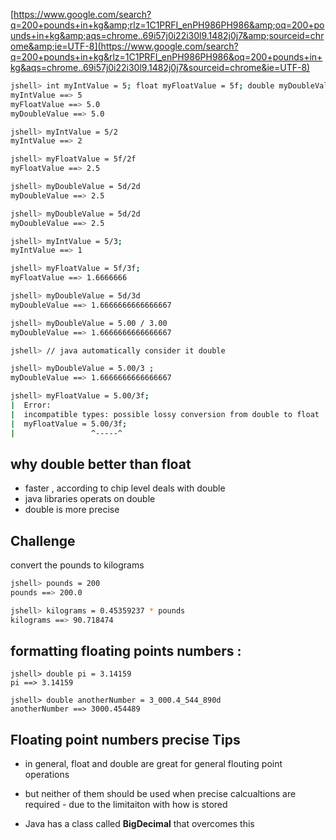 [https://www.google.com/search?q=200+pounds+in+kg&amp;rlz=1C1PRFI_enPH986PH986&amp;oq=200+pounds+in+kg&amp;aqs=chrome..69i57j0i22i30l9.1482j0j7&amp;sourceid=chrome&amp;ie=UTF-8](https://www.google.com/search?q=200+pounds+in+kg&rlz=1C1PRFI_enPH986PH986&oq=200+pounds+in+kg&aqs=chrome..69i57j0i22i30l9.1482j0j7&sourceid=chrome&ie=UTF-8)

```bash
jshell> int myIntValue = 5; float myFloatValue = 5f; double myDoubleValue = 5d;
myIntValue ==> 5
myFloatValue ==> 5.0
myDoubleValue ==> 5.0

jshell> myIntValue = 5/2
myIntValue ==> 2

jshell> myFloatValue = 5f/2f
myFloatValue ==> 2.5

jshell> myDoubleValue = 5d/2d
myDoubleValue ==> 2.5

jshell> myDoubleValue = 5d/2d
myDoubleValue ==> 2.5

jshell> myIntValue = 5/3;
myIntValue ==> 1

jshell> myFloatValue = 5f/3f;
myFloatValue ==> 1.6666666

jshell> myDoubleValue = 5d/3d
myDoubleValue ==> 1.6666666666666667

jshell> myDoubleValue = 5.00 / 3.00
myDoubleValue ==> 1.6666666666666667

jshell> // java automatically consider it double

jshell> myDoubleValue = 5.00/3 ;
myDoubleValue ==> 1.6666666666666667

jshell> myFloatValue = 5.00/3f;
|  Error:
|  incompatible types: possible lossy conversion from double to float
|  myFloatValue = 5.00/3f;
|                 ^-----^
```

## why double better than float

- faster , according to chip level deals with double
- java libraries operats on double
- double is more precise

## Challenge

convert the pounds to kilograms

```bash
jshell> pounds = 200
pounds ==> 200.0

jshell> kilograms = 0.45359237 * pounds
kilograms ==> 90.718474
```

## formatting floating points numbers :

```
jshell> double pi = 3.14159
pi ==> 3.14159

jshell> double anotherNumber = 3_000.4_544_890d
anotherNumber ==> 3000.454489
```

## Floating point numbers precise Tips

- in general, float and double are great for general flouting point operations
- but neither of them should be used when precise calcualtions are required - due to the limitaiton with how is stored

- Java has a class called **BigDecimal** that overcomes this
